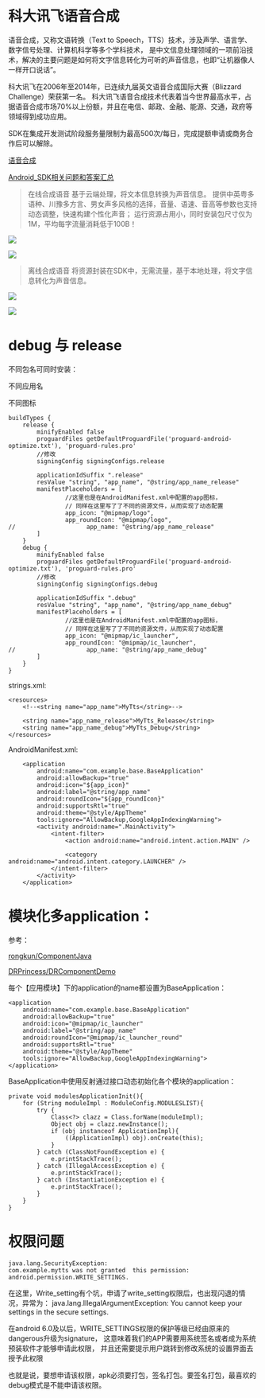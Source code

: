 
# 科大讯飞语音合成

语音合成，又称文语转换（Text to Speech，TTS）技术，涉及声学、语言学、数字信号处理、计算机科学等多个学科技术，
是中文信息处理领域的一项前沿技术，解决的主要问题是如何将文字信息转化为可听的声音信息，也即“让机器像人一样开口说话”。

科大讯飞在2006年至2014年，已连续九届英文语音合成国际大赛（Blizzard Challenge）荣获第一名。
科大讯飞语音合成技术代表着当今世界最高水平，占据语音合成市场70%以上份额，并且在电信、邮政、金融、能源、交通，政府等领域得到成功应用。

SDK在集成开发测试阶段服务量限制为最高500次/每日，完成提额申请或商务合作后可以解除。

[](https://www.xfyun.cn/doccenter/tts)

[语音合成](https://doc.xfyun.cn/msc_android/%E8%AF%AD%E9%9F%B3%E5%90%88%E6%88%90.html)

[Android_SDK相关问题和答案汇总](http://bbs.xfyun.cn/forum.php?mod=viewthread&tid=24442&extra=page%3D1)


> 在线合成语音
基于云端处理，将文本信息转换为声音信息。
提供中英粤多语种、川豫多方言、男女声多风格的选择，音量、语速、音高等参数也支持动态调整，快速构建个性化声音；
运行资源占用小，同时安装包尺寸仅为1M，平均每字流量消耗低于100B！

![](imgs/在线合成语音asset.png)

![](imgs/在线合成语音lib.png)


> 离线合成语音
将资源封装在SDK中，无需流量，基于本地处理，将文字信息转化为声音信息。

![](imgs/离线合成语音asset.png)

![](imgs/离线合成语音lib.png)

# debug 与 release 

不同包名可同时安装：

不同应用名

不同图标

``` 
buildTypes {
    release {
        minifyEnabled false
        proguardFiles getDefaultProguardFile('proguard-android-optimize.txt'), 'proguard-rules.pro'
        //修改
        signingConfig signingConfigs.release

        applicationIdSuffix ".release"
        resValue "string", "app_name", "@string/app_name_release"
        manifestPlaceholders = [
                //这里也是在AndroidManifest.xml中配置的app图标，
                // 同样在这里写了了不同的资源文件，从而实现了动态配置
                app_icon: "@mipmap/logo",
                app_roundIcon: "@mipmap/logo",
//                    app_name: "@string/app_name_release"
        ]
    }
    debug {
        minifyEnabled false
        proguardFiles getDefaultProguardFile('proguard-android-optimize.txt'), 'proguard-rules.pro'
        //修改
        signingConfig signingConfigs.debug

        applicationIdSuffix ".debug"
        resValue "string", "app_name", "@string/app_name_debug"
        manifestPlaceholders = [
                //这里也是在AndroidManifest.xml中配置的app图标，
                // 同样在这里写了了不同的资源文件，从而实现了动态配置
                app_icon: "@mipmap/ic_launcher",
                app_roundIcon: "@mipmap/ic_launcher",
//                    app_name: "@string/app_name_debug"
        ]
    }
}

```
strings.xml:
``` 
<resources>
    <!--<string name="app_name">MyTts</string>-->

    <string name="app_name_release">MyTts_Release</string>
    <string name="app_name_debug">MyTts_Debug</string>
</resources>
```

AndroidManifest.xml:
``` 
    <application
        android:name="com.example.base.BaseApplication"
        android:allowBackup="true"
        android:icon="${app_icon}"
        android:label="@string/app_name"
        android:roundIcon="${app_roundIcon}"
        android:supportsRtl="true"
        android:theme="@style/AppTheme"
        tools:ignore="AllowBackup,GoogleAppIndexingWarning">
        <activity android:name=".MainActivity">
            <intent-filter>
                <action android:name="android.intent.action.MAIN" />

                <category android:name="android.intent.category.LAUNCHER" />
            </intent-filter>
        </activity>
    </application>
```

# 模块化多application：

参考：

[rongkun/ComponentJava](https://github.com/rongkun/ComponentJava)

[ DRPrincess/DRComponentDemo](https://github.com/DRPrincess/DRComponentDemo)


每个【应用模块】下的application的name都设置为BaseApplication：
``` 
<application
    android:name="com.example.base.BaseApplication"
    android:allowBackup="true"
    android:icon="@mipmap/ic_launcher"
    android:label="@string/app_name"
    android:roundIcon="@mipmap/ic_launcher_round"
    android:supportsRtl="true"
    android:theme="@style/AppTheme"
    tools:ignore="AllowBackup,GoogleAppIndexingWarning">
</application>
```
BaseApplication中使用反射通过接口动态初始化各个模块的application：
``` 
private void modulesApplicationInit(){
    for (String moduleImpl : ModuleConfig.MODULESLIST){
        try {
            Class<?> clazz = Class.forName(moduleImpl);
            Object obj = clazz.newInstance();
            if (obj instanceof ApplicationImpl){
                ((ApplicationImpl) obj).onCreate(this);
            }
        } catch (ClassNotFoundException e) {
            e.printStackTrace();
        } catch (IllegalAccessException e) {
            e.printStackTrace();
        } catch (InstantiationException e) {
            e.printStackTrace();
        }
    }
}
```

# 权限问题

``` 
java.lang.SecurityException: 
com.example.mytts was not granted  this permission: 
android.permission.WRITE_SETTINGS.
```

在这里，Write_setting有个坑，申请了write_setting权限后，也出现闪退的情况，异常为：
java.lang.IllegalArgumentException: You cannot keep your settings in the secure settings.

在android 6.0及以后，WRITE_SETTINGS权限的保护等级已经由原来的dangerous升级为signature，
这意味着我们的APP需要用系统签名或者成为系统预装软件才能够申请此权限，
并且还需要提示用户跳转到修改系统的设置界面去授予此权限

也就是说，要想申请该权限，apk必须要打包，签名打包。要签名打包，最喜欢的debug模式是不能申请该权限。













